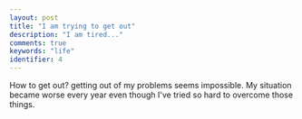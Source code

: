 ```yaml
---
layout: post
title: "I am trying to get out"
description: "I am tired..."
comments: true
keywords: "life"
identifier: 4
---
```


How to get out? getting out of my problems seems impossible. My situation
became worse every year even though I've tried so hard to overcome those things.
